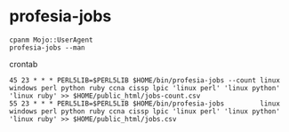 profesia-jobs
=============

    cpanm Mojo::UserAgent
    profesia-jobs --man

crontab

    45 23 * * * PERL5LIB=$PERL5LIB $HOME/bin/profesia-jobs --count linux windows perl python ruby ccna cissp lpic 'linux perl' 'linux python' 'linux ruby' >> $HOME/public_html/jobs-count.csv
    55 23 * * * PERL5LIB=$PERL5LIB $HOME/bin/profesia-jobs         linux windows perl python ruby ccna cissp lpic 'linux perl' 'linux python' 'linux ruby' >> $HOME/public_html/jobs.csv
